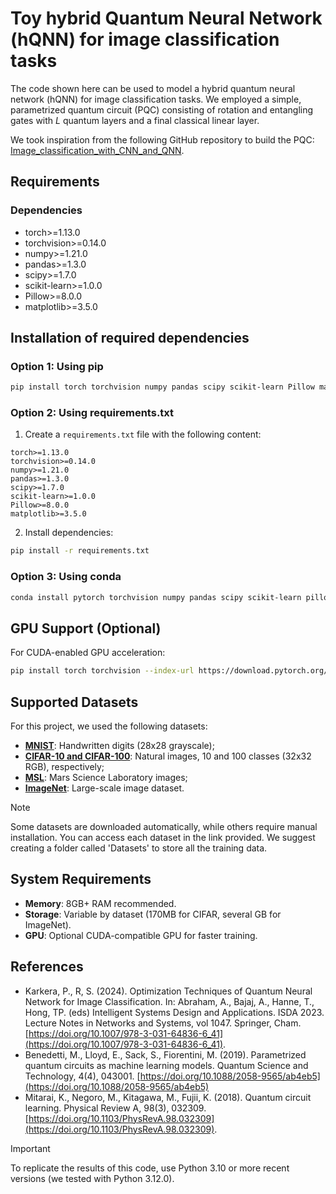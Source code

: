 # Toy hybrid Quantum Neural Network (hQNN) for image classification tasks

The code shown here can be used to model a hybrid quantum neural network (hQNN) for image classification tasks. We employed a simple, parametrized quantum circuit (PQC) consisting of rotation and entangling gates with $L$ quantum layers and a final classical linear layer. 

We took inspiration from the following GitHub repository to build the PQC: [Image_classification_with_CNN_and_QNN](https://github.com/ArunSehrawat/Image_classification_with_CNN_and_QNN).

## Requirements

### Dependencies
- torch>=1.13.0
- torchvision>=0.14.0
- numpy>=1.21.0
- pandas>=1.3.0
- scipy>=1.7.0
- scikit-learn>=1.0.0
- Pillow>=8.0.0
- matplotlib>=3.5.0

## Installation of required dependencies

### Option 1: Using pip
```bash
pip install torch torchvision numpy pandas scipy scikit-learn Pillow matplotlib
```

### Option 2: Using requirements.txt
1. Create a `requirements.txt` file with the following content:
```
torch>=1.13.0
torchvision>=0.14.0
numpy>=1.21.0
pandas>=1.3.0
scipy>=1.7.0
scikit-learn>=1.0.0
Pillow>=8.0.0
matplotlib>=3.5.0
```

2. Install dependencies:
```bash
pip install -r requirements.txt
```

### Option 3: Using conda
```bash
conda install pytorch torchvision numpy pandas scipy scikit-learn pillow matplotlib -c pytorch -c conda-forge
```

## GPU Support (Optional)

For CUDA-enabled GPU acceleration:
```bash
pip install torch torchvision --index-url https://download.pytorch.org/whl/cu118
```

## Supported Datasets

For this project, we used the following datasets:
- [**MNIST**](https://www.kaggle.com/datasets/hojjatk/mnist-dataset): Handwritten digits (28x28 grayscale);
- [**CIFAR-10 and CIFAR-100**](https://www.cs.toronto.edu/~kriz/cifar.html): Natural images, 10 and 100 classes (32x32 RGB), respectively;
- [**MSL**](https://www.kaggle.com/datasets/patrickfleith/nasa-anomaly-detection-dataset-smap-msl): Mars Science Laboratory images;
- [**ImageNet**](https://www.image-net.org/update-mar-11-2021.php): Large-scale image dataset.

> [!NOTE]
> Some datasets are downloaded automatically, while others require manual installation. You can access each dataset in the link provided. We suggest creating a folder called 'Datasets' to store all the training data. 

## System Requirements

- **Memory**: 8GB+ RAM recommended.
- **Storage**: Variable by dataset (170MB for CIFAR, several GB for ImageNet).
- **GPU**: Optional CUDA-compatible GPU for faster training.

## References
- Karkera, P., R, S. (2024). Optimization Techniques of Quantum Neural Network for Image Classification. In: Abraham, A., Bajaj, A., Hanne, T., Hong, TP. (eds) Intelligent Systems Design and Applications. ISDA 2023. Lecture Notes in Networks and Systems, vol 1047. Springer, Cham. [https://doi.org/10.1007/978-3-031-64836-6_41](https://doi.org/10.1007/978-3-031-64836-6_41).
- Benedetti, M., Lloyd, E., Sack, S., Fiorentini, M. (2019). Parametrized quantum circuits as machine learning models. Quantum Science and Technology, 4(4), 043001. [https://doi.org/10.1088/2058-9565/ab4eb5](https://doi.org/10.1088/2058-9565/ab4eb5)
- Mitarai, K., Negoro, M., Kitagawa, M., Fujii, K. (2018). Quantum circuit learning. Physical Review A, 98(3), 032309. [https://doi.org/10.1103/PhysRevA.98.032309](https://doi.org/10.1103/PhysRevA.98.032309).

> [!IMPORTANT]
> To replicate the results of this code, use Python 3.10 or more recent versions (we tested with Python 3.12.0).
